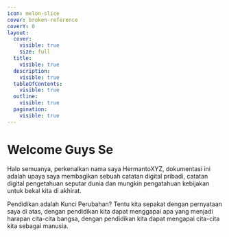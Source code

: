 ```yaml
---
icon: melon-slice
cover: broken-reference
coverY: 0
layout:
  cover:
    visible: true
    size: full
  title:
    visible: true
  description:
    visible: true
  tableOfContents:
    visible: true
  outline:
    visible: true
  pagination:
    visible: true
---
```


# Welcome Guys Se

Halo semuanya, perkenalkan nama saya HermantoXYZ, dokumentasi ini adalah upaya saya membagikan sebuah catatan digital pribadi, catatan digital pengetahuan seputar dunia dan mungkin pengatahuan kebijakan untuk bekal kita di akhirat.

Pendidikan adalah Kunci Perubahan?
Tentu kita sepakat dengan pernyataan saya di atas, dengan pendidikan kita dapat menggapai apa yang menjadi harapan cita-cita bangsa, dengan pendidikan kita dapat mengapai cita-cita kita sebagai manusia.



